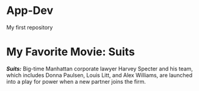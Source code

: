 # App-Dev
My first repository

# My Favorite Movie: **Suits**

_**Suits:**_ Big-time Manhattan corporate lawyer Harvey Specter and his team, which includes Donna Paulsen, Louis Litt, and Alex Williams, are launched into a play for power when a new partner joins the firm. 

